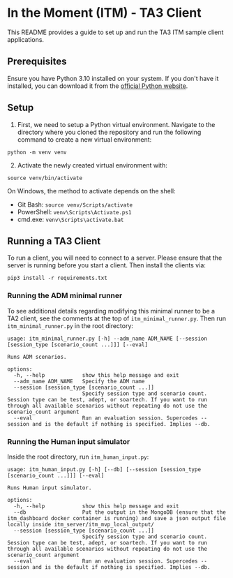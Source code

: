 # In the Moment (ITM) - TA3 Client

This README provides a guide to set up and run the TA3 ITM sample client applications.

## Prerequisites

Ensure you have Python 3.10 installed on your system. If you don't have it installed, you can download it from the [official Python website](https://www.python.org/downloads/).

## Setup

1. First, we need to setup a Python virtual environment. Navigate to the directory where you cloned the repository and run the following command to create a new virtual environment:

```
python -m venv venv
```

2. Activate the newly created virtual environment with:

```
source venv/bin/activate
```

On Windows, the method to activate depends on the shell:
- Git Bash: `source venv/Scripts/activate`
- PowerShell: `venv\Scripts\Activate.ps1`
- cmd.exe: `venv\Scripts\activate.bat`

## Running a TA3 Client

To run a client, you will need to connect to a server. Please ensure that the server is running before you start a client.
Then install the clients via:

```
pip3 install -r requirements.txt

```

### Running the ADM minimal runner

 To see additional details regarding modifying this minimal runner to be a TA2 client, see the comments at the top of `itm_minimal_runner.py`.  Then run `itm_minimal_runner.py` in the root directory:

```
usage: itm_minimal_runner.py [-h] --adm_name ADM_NAME [--session [session_type [scenario_count ...]]] [--eval]

Runs ADM scenarios.

options:
  -h, --help            show this help message and exit
  --adm_name ADM_NAME   Specify the ADM name
  --session [session_type [scenario_count ...]]
                        Specify session type and scenario count. Session type can be test, adept, or soartech. If you want to run through all available scenarios without repeating do not use the scenario_count argument
  --eval                Run an evaluation session. Supercedes --session and is the default if nothing is specified. Implies --db.
```

### Running the Human input simulator
 
Inside the root directory, run `itm_human_input.py`:

```
usage: itm_human_input.py [-h] [--db] [--session [session_type [scenario_count ...]]] [--eval]

Runs Human input simulator.

options:
  -h, --help            show this help message and exit
  --db                  Put the output in the MongoDB (ensure that the itm_dashboard docker container is running) and save a json output file locally inside itm_server/itm_mvp_local_output/
  --session [session_type [scenario_count ...]]
                        Specify session type and scenario count. Session type can be test, adept, or soartech. If you want to run through all available scenarios without repeating do not use the scenario_count argument
  --eval                Run an evaluation session. Supercedes --session and is the default if nothing is specified. Implies --db.
```
